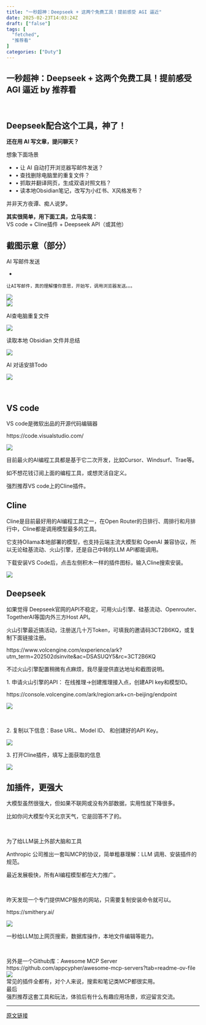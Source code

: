 ```yaml
---
title: "一秒超神：Deepseek + 这两个免费工具！提前感受 AGI 逼近"
date: 2025-02-23T14:03:24Z
draft: ["false"]
tags: [
  "fetched",
  "推荐看"
]
categories: ["Duty"]
---
```

一秒超神：Deepseek + 这两个免费工具！提前感受 AGI 逼近 by 推荐看
------
<div><p><span leaf=""> </span></p><section><h1><span leaf="">Deepseek配合这个工具，神了！</span></h1><p><strong><span leaf="">还在用 AI 写文章，提问聊天？</span></strong></p><p><span leaf="">想象下面场景</span></p><ul><li><section><span leaf="">• 让 AI 自动打开浏览器写邮件发送？</span></section></li><li><section><span leaf="">• 查找删除电脑里的重复文件？</span></section></li><li><section><span leaf="">• 抓取并翻译网页，生成双语对照文档？</span></section></li><li><section><span leaf="">• 读本地Obsidian笔记，改写为小红书、X风格发布？</span></section></li></ul><p><span leaf="">并非天方夜谭、痴人说梦。</span></p><p><strong><span leaf="">其实很简单，用下面工具，立马实现：</span></strong><br><span leaf="">VS code + Cline插件 + Deepseek API（或其他）</span></p><h2><span leaf="">截图示意（部分）</span></h2><p><span leaf=""><span textstyle="">AI 写邮件发送</span></span></p><section><ul><li></ul><pre data-lang=""><code><span leaf=""><span>让AI写邮件，真的理解懂你意思，开始写，调用浏览器发送。。。</span></span></code></pre></section><section nodeleaf=""><img data-imgfileid="501957894" data-s="300,640" data-src="https://mmbiz.qpic.cn/mmbiz_png/jibL99tg2bCU22PzXuQF0TZQYBysqcn3GOYhLDanklAkfh5N5MqCheg0CkLOHiaic4yW67Yavt8cD3UdbEGa0NAvQ/640?wx_fmt=png&amp;from=appmsg" data-type="png" type="block" src="https://mmbiz.qpic.cn/mmbiz_png/jibL99tg2bCU22PzXuQF0TZQYBysqcn3GOYhLDanklAkfh5N5MqCheg0CkLOHiaic4yW67Yavt8cD3UdbEGa0NAvQ/640?wx_fmt=png&amp;from=appmsg"></section><section nodeleaf=""><img data-imgfileid="501957895" data-s="300,640" data-src="https://mmbiz.qpic.cn/mmbiz_png/jibL99tg2bCU22PzXuQF0TZQYBysqcn3GewWTAqUN7YRFic0lic1rqP0fo6kb1zX5Yjm0kaut25munP76wDzsbDCg/640?wx_fmt=png&amp;from=appmsg" data-type="png" type="block" src="https://mmbiz.qpic.cn/mmbiz_png/jibL99tg2bCU22PzXuQF0TZQYBysqcn3GewWTAqUN7YRFic0lic1rqP0fo6kb1zX5Yjm0kaut25munP76wDzsbDCg/640?wx_fmt=png&amp;from=appmsg"></section><p><span leaf=""><span textstyle="">AI查电脑重复文件</span></span></p><section nodeleaf=""><img data-imgfileid="501957896" data-s="300,640" data-src="https://mmbiz.qpic.cn/mmbiz_png/jibL99tg2bCU22PzXuQF0TZQYBysqcn3GDDibNg5dtCDlA4ia3r7N4BxiczP0jZFVTX9GNcsQbo5zgYICyRzoMec6Q/640?wx_fmt=png&amp;from=appmsg" data-type="png" type="block" src="https://mmbiz.qpic.cn/mmbiz_png/jibL99tg2bCU22PzXuQF0TZQYBysqcn3GDDibNg5dtCDlA4ia3r7N4BxiczP0jZFVTX9GNcsQbo5zgYICyRzoMec6Q/640?wx_fmt=png&amp;from=appmsg"></section><p><span leaf=""><span textstyle="">读取本地 Obsidian 文件并总结</span></span></p><section nodeleaf=""><img data-imgfileid="501957898" data-s="300,640" data-src="https://mmbiz.qpic.cn/mmbiz_png/jibL99tg2bCU22PzXuQF0TZQYBysqcn3GMvlLdELYvg9F3mpZdIt4MjaeoU751jHgxyTic6RjEu9KtmPE6zLEXMg/640?wx_fmt=png&amp;from=appmsg" data-type="png" type="block" src="https://mmbiz.qpic.cn/mmbiz_png/jibL99tg2bCU22PzXuQF0TZQYBysqcn3GMvlLdELYvg9F3mpZdIt4MjaeoU751jHgxyTic6RjEu9KtmPE6zLEXMg/640?wx_fmt=png&amp;from=appmsg"></section><p><span leaf=""><span textstyle="">AI 对话安排Todo</span></span></p><section nodeleaf=""><img data-imgfileid="501957899" data-s="300,640" data-src="https://mmbiz.qpic.cn/mmbiz_png/jibL99tg2bCU22PzXuQF0TZQYBysqcn3Go9Fd2dT3ruvPxGlYn1q9Q4bchj3kMhhfvCIics7aVm5uhErjM1iaQURg/640?wx_fmt=png&amp;from=appmsg" data-type="png" type="block" src="https://mmbiz.qpic.cn/mmbiz_png/jibL99tg2bCU22PzXuQF0TZQYBysqcn3Go9Fd2dT3ruvPxGlYn1q9Q4bchj3kMhhfvCIics7aVm5uhErjM1iaQURg/640?wx_fmt=png&amp;from=appmsg"></section><p><span leaf=""><br></span></p><h2><span leaf="">VS code</span></h2><p><span leaf="">VS code是微软出品的开源代码编辑器</span></p><p><span leaf="">https://code.visualstudio.com/</span></p><section nodeleaf=""><img data-imgfileid="501957902" data-s="300,640" data-src="https://mmbiz.qpic.cn/mmbiz_png/jibL99tg2bCU22PzXuQF0TZQYBysqcn3G4UNXNU9nF8bCqGO6NHKusnKTkaNWg08ibbcWiba9SRJGhHbPIVApZqMg/640?wx_fmt=png&amp;from=appmsg" data-type="png" type="block" src="https://mmbiz.qpic.cn/mmbiz_png/jibL99tg2bCU22PzXuQF0TZQYBysqcn3G4UNXNU9nF8bCqGO6NHKusnKTkaNWg08ibbcWiba9SRJGhHbPIVApZqMg/640?wx_fmt=png&amp;from=appmsg"></section><p><span leaf="">目前最火的AI编程工具都是基于它二次开发，比如Cursor、Windsurf、Trae等。</span></p><p><span leaf="">如不想花钱订阅上面的编程工具，或想灵活自定义。</span></p><p><span leaf="">强烈推荐VS code上的Cline插件。</span></p><h2><span leaf="">Cline</span></h2><p><span leaf="">Cline是目前最好用的AI编程工具之一，在Open Router的日排行、周排行和月排行中，Cline都是调用模型最多的工具。</span></p><p><span leaf="">它支持Ollama本地部署的模型，也支持云端主流大模型和 OpenAI 兼容协议，所以无论硅基流动、火山引擎，还是自己中转的LLM API都能调用。</span></p><p><span leaf="">下载安装VS Code后，点击左侧积木一样的插件图标，输入Cline搜索安装。</span></p><section nodeleaf=""><img data-imgfileid="501957900" data-s="300,640" data-src="https://mmbiz.qpic.cn/mmbiz_png/jibL99tg2bCU22PzXuQF0TZQYBysqcn3G4Y5vEm2BFiceKWh0XOgQzXm7iaXib5ZSetlM7MQEEwjicrbJAJ6giaVXDBA/640?wx_fmt=png&amp;from=appmsg" data-type="png" type="block" src="https://mmbiz.qpic.cn/mmbiz_png/jibL99tg2bCU22PzXuQF0TZQYBysqcn3G4Y5vEm2BFiceKWh0XOgQzXm7iaXib5ZSetlM7MQEEwjicrbJAJ6giaVXDBA/640?wx_fmt=png&amp;from=appmsg"></section><h2><span leaf="">Deepseek</span></h2><p><span leaf="">如果觉得 Deepseek官网的API不稳定，可用火山引擎、硅基流动、Openrouter、TogetherAI等国内外三方Host API。</span></p><p><span leaf="">火山引擎最近搞活动，注册送几十万Token，可填我的邀请码3CT2B6KQ，或复制下面链接注册。</span></p><p><span leaf="">https://www.volcengine.com/experience/ark?utm_term=202502dsinvite&amp;ac=DSASUQY5&amp;rc=3CT2B6KQ</span></p><p><span leaf="">不过火山引擎配置稍微有点麻烦，我尽量提供直达地址和截图说明。</span></p><p><span leaf="">1. 申请火山引擎的API： 在线推理→创建推理接入点，创建API key和模型ID。</span></p><p><span leaf="">https://console.volcengine.com/ark/region:ark+cn-beijing/endpoint</span></p><section nodeleaf=""><img data-imgfileid="501957903" data-s="300,640" data-src="https://mmbiz.qpic.cn/mmbiz_png/jibL99tg2bCU22PzXuQF0TZQYBysqcn3GWpHvGRlnOl0uIlHTXicwkfOcMGgpdqPfG298Fc0ThiaHPFLGic7jyMD0Q/640?wx_fmt=png&amp;from=appmsg" data-type="png" type="block" src="https://mmbiz.qpic.cn/mmbiz_png/jibL99tg2bCU22PzXuQF0TZQYBysqcn3GWpHvGRlnOl0uIlHTXicwkfOcMGgpdqPfG298Fc0ThiaHPFLGic7jyMD0Q/640?wx_fmt=png&amp;from=appmsg"></section><p><span leaf=""><br></span></p><p><span leaf="">2. 复制以下信息：Base URL、Model ID、 和创建好的API Key。</span></p><section nodeleaf=""><img data-imgfileid="501957904" data-s="300,640" data-src="https://mmbiz.qpic.cn/mmbiz_png/jibL99tg2bCU22PzXuQF0TZQYBysqcn3G6j5ShSc8ibSzIPlyMIQhbvCk95tiaJtXBOfns1HjIwdNHEN7rroj1efA/640?wx_fmt=png&amp;from=appmsg" data-type="png" type="block" src="https://mmbiz.qpic.cn/mmbiz_png/jibL99tg2bCU22PzXuQF0TZQYBysqcn3G6j5ShSc8ibSzIPlyMIQhbvCk95tiaJtXBOfns1HjIwdNHEN7rroj1efA/640?wx_fmt=png&amp;from=appmsg"></section><p><span leaf="">3. 打开Cline插件，填写上面获取的信息</span></p><section nodeleaf=""><img data-imgfileid="501957905" data-s="300,640" data-src="https://mmbiz.qpic.cn/mmbiz_png/jibL99tg2bCU22PzXuQF0TZQYBysqcn3G3jWqhsntr8EtjjkY8xptibGx59cyco7nDWJOFdAibhtPxwI5Uicz5VcZA/640?wx_fmt=png&amp;from=appmsg" data-type="png" type="block" src="https://mmbiz.qpic.cn/mmbiz_png/jibL99tg2bCU22PzXuQF0TZQYBysqcn3G3jWqhsntr8EtjjkY8xptibGx59cyco7nDWJOFdAibhtPxwI5Uicz5VcZA/640?wx_fmt=png&amp;from=appmsg"></section><h2><span leaf="">加插件，更强大</span></h2><p><span leaf="">大模型虽然很强大，但如果不联网或没有外部数据，实用性就下降很多。</span></p><p><span leaf=""><span textstyle="">比如你问大模型今天北京天气，它是回答不了的。</span></span></p><p><span leaf=""><br></span></p><p><span leaf="">为了给LLM装上外部大脑和工具</span></p><p><span leaf="">Anthropic 公司推出一套叫MCP的协议，简单粗暴理解：LLM 调用、安装插件的规范。</span></p><p><span leaf="">最近发展极快，所有AI编程模型都在大力推广。</span></p><p><span leaf=""><br></span></p><p><span leaf="">昨天发现一个专门提供MCP服务的网站，只需要复制安装命令就可以。</span></p><p><span leaf="">https://smithery.ai/</span></p><section nodeleaf=""><img data-imgfileid="501957906" data-s="300,640" data-src="https://mmbiz.qpic.cn/mmbiz_png/jibL99tg2bCU22PzXuQF0TZQYBysqcn3GJ7SQs5dNOlq0A6GaWkV4xu21iaevapGlrz2uHgyTbtULpdRYOibL4vow/640?wx_fmt=png&amp;from=appmsg" data-type="png" type="block" src="https://mmbiz.qpic.cn/mmbiz_png/jibL99tg2bCU22PzXuQF0TZQYBysqcn3GJ7SQs5dNOlq0A6GaWkV4xu21iaevapGlrz2uHgyTbtULpdRYOibL4vow/640?wx_fmt=png&amp;from=appmsg"></section><p><span leaf="">一秒给LLM加上网页搜索，数据库操作，本地文件编辑等能力。</span></p></section><p><span leaf=""> </span></p><section><span leaf="">另外是一个Github库：<span textstyle="">Awesome MCP Server</span></span></section><section><span leaf="">https://github.com/appcypher/awesome-mcp-servers?tab=readme-ov-file</span></section><section nodeleaf=""><img data-imgfileid="501957907" data-s="300,640" data-src="https://mmbiz.qpic.cn/mmbiz_png/jibL99tg2bCU22PzXuQF0TZQYBysqcn3GD4V6fusEUCgstGQfIBkLv4zQnxdKtXj6yRfwSLpuwmdGtaTWNK2IZQ/640?wx_fmt=png&amp;from=appmsg" data-type="png" type="block" src="https://mmbiz.qpic.cn/mmbiz_png/jibL99tg2bCU22PzXuQF0TZQYBysqcn3GD4V6fusEUCgstGQfIBkLv4zQnxdKtXj6yRfwSLpuwmdGtaTWNK2IZQ/640?wx_fmt=png&amp;from=appmsg"></section><section><span leaf="">常见的插件全都有，对个人来说，搜索和笔记类MCP都很实用。</span></section><section><span leaf=""><span textstyle="">最后</span></span></section><section><span leaf=""><span textstyle="">强烈推荐这套工具和玩法，体验后有什么有趣应用场景，欢迎留言交流。</span></span></section><p><mp-style-type data-value="3"></mp-style-type></p></div>  
<hr>
<a href="https://mp.weixin.qq.com/s/PuHwfJk3EZv8eR4y10EAvQ",target="_blank" rel="noopener noreferrer">原文链接</a>
